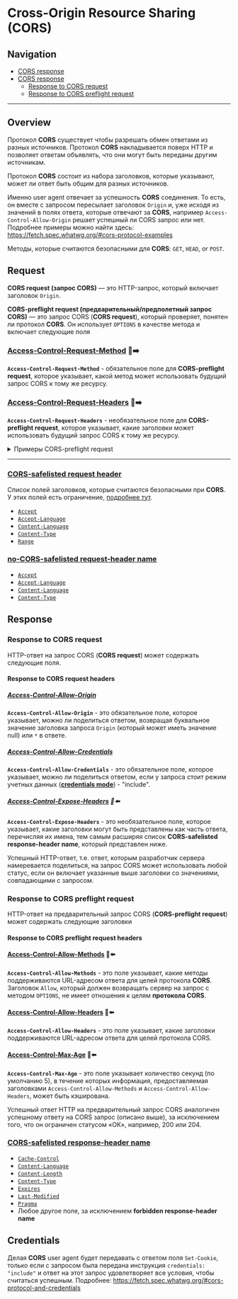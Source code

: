 # Cross-Origin Resource Sharing (CORS)

## Navigation

- [CORS response](#request)
- [CORS response](#response)
  - [Response to CORS request](#response-to-cors-request)
  - [Response to CORS preflight request](#response-to-cors-preflight-request)

___

## Overview

Протокол **CORS** существует чтобы разрешать обмен ответами из разных источников. Протокол **CORS** накладывается поверх HTTP и позволяет ответам объявлять, что они могут быть переданы другим источникам.

Протокол **CORS** состоит из набора заголовков, которые указывают, может ли ответ быть общим для разных источников.

Именно user agent отвечает за успешность **CORS** соединения. То есть, он вместе с запросом пересылает заголовок `Origin` и, уже исходя из значений в полях ответа, которые отвечают за **CORS**, например `Access-Control-Allow-Origin` решает успешный ли CORS запрос или нет.
Подробнее примеры можно найти здесь: <https://fetch.spec.whatwg.org/#cors-protocol-examples>

Методы, которые считаются безопасными для **CORS**: `GET`, `HEAD`, or `POST`.

## Request

**CORS request (запрос CORS)** — это HTTP-запрос, который включает заголовок `Origin`.

**CORS-preflight request (предварительный/предполетный запрос CORS)** — это запрос CORS (**CORS request**), который проверяет, понятен ли протокол **CORS**. Он использует `OPTIONS` в качестве метода и включает следующие поля

### [Access-Control-Request-Method](https://fetch.spec.whatwg.org/#http-access-control-request-method) 🎩➡️

**`Access-Control-Request-Method`** - обязательное поле для **CORS-preflight request**, которое указывает, какой метод может использовать будущий запрос CORS к тому же ресурсу.

### [Access-Control-Request-Headers](https://fetch.spec.whatwg.org/#http-access-control-request-method) 🎩➡️

**`Access-Control-Request-Headers`** - необязательное поле для **CORS-preflight request**, которое указывает, какие заголовки может использовать будущий запрос CORS к тому же ресурсу.

<details>
<summary>Примеры CORS-preflight request</summary>

<p>

![youtube.com - CORS preflight request example](../assets/cors/cors-preflight-request-youtube.png)

![binance.com - CORS preflight request example](../assets/cors/cors-preflight-request-binance.png)

</p>

</details>

___

### [CORS-safelisted request header](https://fetch.spec.whatwg.org/#cors-safelisted-request-header)

Список полей заголовков, которые считаются безопасными при **CORS**. У этих полей есть ограничение, [подробнее тут](https://fetch.spec.whatwg.org/#cors-safelisted-request-header).

- [`Accept`](https://www.rfc-editor.org/rfc/rfc9110#section-12.5.1)
- [`Accept-Language`](https://www.rfc-editor.org/rfc/rfc9110#section-12.5.4)
- [`Content-Language`](https://www.rfc-editor.org/rfc/rfc9110#section-8.5)
- [`Content-Type`](https://www.rfc-editor.org/rfc/rfc9110#section-8.3)
- [`Range`](https://www.rfc-editor.org/rfc/rfc9110#section-14.2)

### [no-CORS-safelisted request-header name](https://fetch.spec.whatwg.org/#no-cors-safelisted-request-header-name)

- [`Accept`](https://www.rfc-editor.org/rfc/rfc9110#section-12.5.1)
- [`Accept-Language`](https://www.rfc-editor.org/rfc/rfc9110#section-12.5.4)
- [`Content-Language`](https://www.rfc-editor.org/rfc/rfc9110#section-8.5)
- [`Content-Type`](https://www.rfc-editor.org/rfc/rfc9110#section-8.3)

## Response

### Response to CORS request

HTTP-ответ на запрос CORS (**CORS request**) может содержать следующие поля.

#### Response to CORS request headers

##### [Access-Control-Allow-Origin](https://fetch.spec.whatwg.org/#http-access-control-allow-origin)

**`Access-Control-Allow-Origin`** - это обязательное поле, которое указывает, можно ли поделиться ответом, возвращая буквальное значение заголовка запроса `Origin` (который может иметь значение null) или `*` в ответе.

##### [Access-Control-Allow-Credentials](https://fetch.spec.whatwg.org/#http-access-control-allow-credentials)

**`Access-Control-Allow-Credentials`** - это обязательное поле, которое указывает, можно ли поделиться ответом, если у запроса стоит режим учетных данных ([**credentials mode**](https://fetch.spec.whatwg.org/#concept-request-credentials-mode)) - "include".

##### [Access-Control-Expose-Headers](https://fetch.spec.whatwg.org/#http-access-control-expose-headers) 🎩⬅️

**`Access-Control-Expose-Headers`** - это необязательное поле, которое указывает, какие заголовки могут быть представлены как часть ответа, перечисляя их имена, тем самым расширяя список **CORS-safelisted response-header name**, который представлен ниже.

Успешный HTTP-ответ, т.е. ответ, которым разработчик сервера намеревается поделиться, на запрос CORS может использовать любой статус, если он включает указанные выше заголовки со значениями, совпадающими с запросом.

### Response to CORS preflight request

HTTP-ответ на предварительный запрос CORS (**CORS-preflight request**) может содержать следующие заголовки

#### Response to CORS preflight request headers

#### [Access-Control-Allow-Methods](https://fetch.spec.whatwg.org/#http-access-control-allow-methods) 🎩⬅️

**`Access-Control-Allow-Methods`** - это поле указывает, какие методы поддерживаются URL-адресом ответа для целей протокола **CORS**. Заголовок `Allow`, который должен возвращать сервер на запрос с методом `OPTIONS`, не имеет отношения к целям **протокола CORS**.

#### [Access-Control-Allow-Headers](https://fetch.spec.whatwg.org/#http-access-control-allow-headers) 🎩⬅️

**`Access-Control-Allow-Headers`** - это поле указывает, какие заголовки поддерживаются URL-адресом ответа для целей протокола CORS.

#### [Access-Control-Max-Age](https://fetch.spec.whatwg.org/#http-access-control-max-age) 🎩⬅️

**`Access-Control-Max-Age`** - это поле указывает количество секунд (по умолчанию 5), в течение которых информация, предоставляемая заголовками `Access-Control-Allow-Methods` и `Access-Control-Allow-Headers`, может быть кэширована.

Успешный ответ HTTP на предварительный запрос CORS аналогичен успешному ответу на CORS запрос (описано выше), за исключением того, что он ограничен статусом «ОК», например, 200 или 204.

### [CORS-safelisted response-header name](https://fetch.spec.whatwg.org/#cors-safelisted-response-header-name)

- [`Cache-Control`](https://www.rfc-editor.org/rfc/rfc9111#name-cache-control)
- [`Content-Language`](https://www.rfc-editor.org/rfc/rfc9110#section-8.5)
- [`Content-Length`](https://www.rfc-editor.org/rfc/rfc9110#name-content-length)
- [`Content-Type`](https://www.rfc-editor.org/rfc/rfc9110#section-8.3)
- [`Expires`](https://www.rfc-editor.org/rfc/rfc9111#name-expires)
- [`Last-Modified`](https://www.rfc-editor.org/rfc/rfc9110.html#name-last-modified)
- [`Pragma`](https://www.rfc-editor.org/rfc/rfc9111#name-pragma)
- Любое другое поле, за исключением **forbidden response-header name**

## Credentials

Делая **CORS** user agent будет передавать с ответом поля `Set-Cookie`, только если с запросом была передана инструкция `credentials: "include"` и ответ на этот запрос удовлетворяет все условия, чтобы считаться успешным. Подробнее: <https://fetch.spec.whatwg.org/#cors-protocol-and-credentials>
